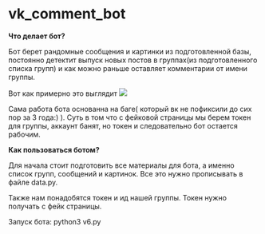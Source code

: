 # vk_comment_bot

**Что делает бот?**

Бот берет рандомные сообщения и картинки из подготовленной базы, постоянно детектит выпуск новых постов в группах(из подготовленного списка групп) и как можно раньше оставляет комментарии от имени группы.

Вот как примерно это выглядит
![](https://github.com/AndrewPythonist/vk_spam_bot/raw/master/comment-example.png)

Сама работа бота основанна на баге( который вк не пофиксили до сих пор за 3 года:) ). Суть в том что с фейковой страницы мы берем токен для группы, аккаунт банят, но токен и следовательно бот остается рабочим.

**Как пользоваться ботом?**

Для начала стоит подготовить все материалы для бота, а именно список групп, сообщений и картинок. Все это нужно прописывать в файле data.py.

Также нам понадобятся токен и ид нашей группы. Токен нужно получать с фейк страницы.

Запуск бота:
python3 v6.py
